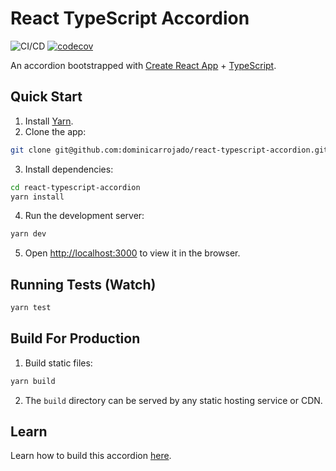 # React TypeScript Accordion

![CI/CD](https://github.com/dominicarrojado/react-typescript-accordion/workflows/CI/CD/badge.svg) [![codecov](https://codecov.io/github/dominicarrojado/react-typescript-accordion/branch/main/graph/badge.svg?token=H4L3CQKZVR)](https://codecov.io/github/dominicarrojado/react-typescript-accordion)

An accordion bootstrapped with [Create React App](https://github.com/facebook/create-react-app) + [TypeScript](https://www.typescriptlang.org/).

## Quick Start

1. Install [Yarn](https://yarnpkg.com/lang/en/docs/install/).
2. Clone the app:

```bash
git clone git@github.com:dominicarrojado/react-typescript-accordion.git
```

3. Install dependencies:

```bash
cd react-typescript-accordion
yarn install
```

4. Run the development server:

```bash
yarn dev
```

5. Open [http://localhost:3000](http://localhost:3000) to view it in the browser.

## Running Tests (Watch)

```bash
yarn test
```

## Build For Production

1. Build static files:

```bash
yarn build
```

2. The `build` directory can be served by any static hosting service or CDN.

## Learn

Learn how to build this accordion [here](https://dominicarrojado.com/posts/how-to-create-your-own-accordion-in-react-and-typescript-with-tests/).

